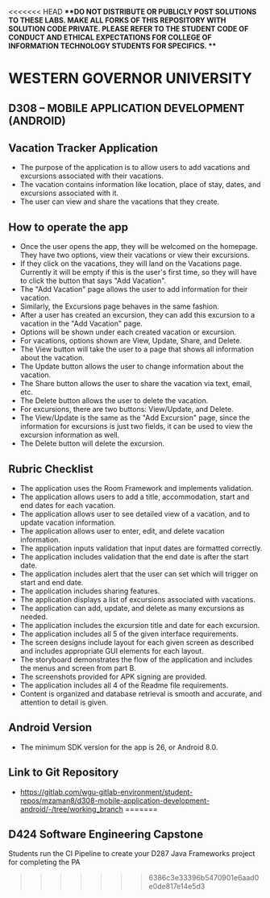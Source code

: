 <<<<<<< HEAD
<strong> **DO NOT DISTRIBUTE OR PUBLICLY POST SOLUTIONS TO THESE LABS. MAKE ALL FORKS OF THIS REPOSITORY WITH SOLUTION CODE PRIVATE. PLEASE REFER TO THE STUDENT CODE OF CONDUCT AND ETHICAL EXPECTATIONS FOR COLLEGE OF INFORMATION TECHNOLOGY STUDENTS FOR SPECIFICS. ** </strong>

# WESTERN GOVERNOR UNIVERSITY 
## D308 – MOBILE APPLICATION DEVELOPMENT (ANDROID)

## Vacation Tracker Application
 - The purpose of the application is to allow users to add vacations and excursions associated with their vacations.
 - The vacation contains information like location, place of stay, dates, and excursions associated with it.
 - The user can view and share the vacations that they create.

## How to operate the app
 - Once the user opens the app, they will be welcomed on the homepage. They have two options, view their vacations or view their excursions.
 - If they click on the vacations, they will land on the Vacations page. Currently it will be empty if this is the user's first time, so they will have to click the button that says "Add Vacation".
 - The "Add Vacation" page allows the user to add information for their vacation.
 - Similarly, the Excursions page behaves in the same fashion.
 - After a user has created an excursion, they can add this excursion to a vacation in the "Add Vacation" page.
 - Options will be shown under each created vacation or excursion.
 - For vacations, options shown are View, Update, Share, and Delete.
  - The View button will take the user to a page that shows all information about the vacation.
  - The Update button allows the user to change information about the vacation. 
  - The Share button allows the user to share the vacation via text, email, etc.
  - The Delete button allows the user to delete the vacation.
 - For excursions, there are two buttons: View/Update, and Delete.
  - The View/Update is the same as the "Add Excursion" page, since the information for excursions is just two fields, it can be used to view the excursion information as well.
  - The Delete button will delete the excursion.

## Rubric Checklist
 - The application uses the Room Framework and implements validation.
 - The application allows users to add a title, accommodation, start and end dates for each vacation.
 - The application allows user to see detailed view of a vacation, and to update vacation information.
 - The application allows user to enter, edit, and delete vacation information.
 - The application inputs validation that input dates are formatted correctly.
 - The application includes validation that the end date is after the start date.
 - The application includes alert that the user can set which will trigger on start and end date.
 - The application includes sharing features.
 - The application displays a list of excursions associated with vacations.
 - The application can add, update, and delete as many excursions as needed.
 - The application includes the excursion title and date for each excursion.
 - The application includes all 5 of the given interface requirements.
 - The screen designs include layout for each given screen as described and includes appropriate GUI elements for each layout.
 - The storyboard demonstrates the flow of the application and includes the menus and screen from part B.
 - The screenshots provided for APK signing are provided.
 - The application includes all 4 of the Readme file requirements.
 - Content is organized and database retrieval is smooth and accurate, and attention to detail is given.

## Android Version
 - The minimum SDK version for the app is 26, or Android 8.0.

## Link to Git Repository
 - https://gitlab.com/wgu-gitlab-environment/student-repos/mzaman8/d308-mobile-application-development-android/-/tree/working_branch
=======
## D424 Software Engineering Capstone

Students run the CI Pipeline to create your D287 Java Frameworks project for completing the PA
>>>>>>> 6386c3e33396b5470901e6aad0e0de817e14e5d3
